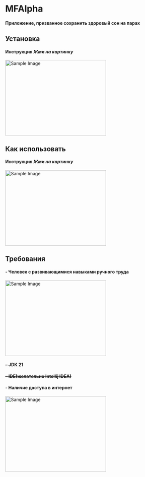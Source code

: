  # MFAlpha
#### Приложение, призванное сохранить здоровый сон на парах

## Установка
#### Инструкция *Жми на картинку*
[<img src="https://github.com/user-attachments/assets/c59fc890-9274-41ed-a2e3-be638e745711" alt="Sample Image" width="320" height="240">](INSTALL.md)




## Как использовать
#### Инструкция *Жми на картинку*
[<img src="https://github.com/user-attachments/assets/5f3c96ea-4932-482d-84ad-8d4640a1a3cb" alt="Sample Image" width="320" height="240">](INSTALL.md)


## Требования
#### - Человек с развивающимися навыками ручного труда
<img src="https://github.com/user-attachments/assets/4fd6f206-5416-4e6c-ae14-0c6b3f2472d5" alt="Sample Image" width="320" height="240">


#### – JDK 21
#### ~~– IDE(желательно Intellij IDEA)~~
#### - Наличие доступа в интернет
<img src="https://github.com/user-attachments/assets/ad5ac3f2-b3c4-4619-a073-e1f52d6778ed" alt="Sample Image" width="320" height="240">



